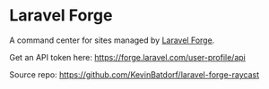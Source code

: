 # Laravel Forge
A command center for sites managed by [Laravel Forge](https://forge.laravel.com/).

Get an API token here: https://forge.laravel.com/user-profile/api

Source repo: https://github.com/KevinBatdorf/laravel-forge-raycast

